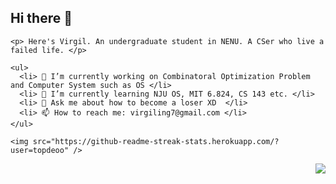 <div>
  <div align="left">
    <h2> Hi there 👋 </h2>

    <p> Here's Virgil. An undergraduate student in NENU. A CSer who live a failed life. </p>

    <ul>
      <li> 🔭 I’m currently working on Combinatoral Optimization Problem and Computer System such as OS </li>
      <li> 🌱 I’m currently learning NJU OS, MIT 6.824, CS 143 etc. </li>
      <li> 💬 Ask me about how to become a loser XD  </li>
      <li> 📫 How to reach me: virgiling7@gmail.com </li>
    </ul>

    <img src="https://github-readme-streak-stats.herokuapp.com/?user=topdeoo" />
  </div>

  <div align="right">
    <img align="right" src="https://metrics.lecoq.io/topdeoo?template=classic&isocalendar=1&languages=1&habits=1&achievements=1&pagespeed=1&code=1&base=header%2C%20activity%2C%20community%2C%20repositories%2C%20metadata&base.indepth=false&base.hireable=false&base.skip=false&isocalendar=false&isocalendar.duration=half-year&languages=false&languages.ignored=html%2C%20csss&languages.skipped=Optimization-Python%2C%20DeepLearning%2C%20LaTeX-Template-Cn%2C%20PutongOJ-FE&languages.limit=6&languages.threshold=0%25&languages.other=false&languages.colors=github&languages.sections=most-used&languages.indepth=false&languages.analysis.timeout=15&languages.analysis.timeout.repositories=7.5&languages.categories=markup%2C%20programming&languages.recent.categories=markup%2C%20programming&languages.recent.load=300&languages.recent.days=14&habits=false&habits.from=200&habits.skipped=Optimization-Python%2C%20DeepLearning%2C%20LaTeX-Template-Cn%2C%20PutongOJ-FE&habits.days=14&habits.facts=true&habits.charts=false&habits.charts.type=classic&habits.trim=false&habits.languages.limit=8&habits.languages.threshold=0%25&achievements=false&achievements.threshold=C&achievements.secrets=true&achievements.display=detailed&achievements.limit=0&code=false&code.lines=8&code.load=400&code.days=3&code.visibility=public&code.skipped=Optimization-Python%2C%20DeepLearning%2C%20LaTeX-Template-Cn%2C%20PutongOJ-FE&pagespeed=false&pagespeed.url=https%3A%2F%2Ftopdeoo.github.io&pagespeed.detailed=false&pagespeed.screenshot=false&pagespeed.pwa=false&config.timezone=Asia%2FShanghai" />
  </div>
</div>
